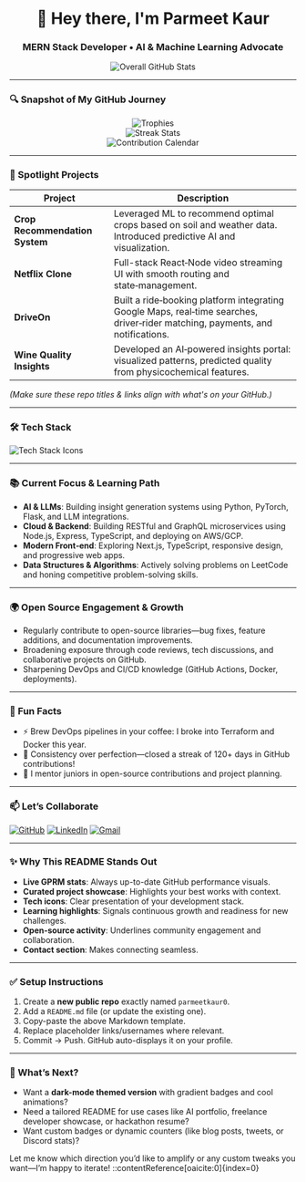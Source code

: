 <h1 align="center">👋 Hey there, I'm Parmeet Kaur</h1>
<h3 align="center">MERN Stack Developer • AI & Machine Learning Advocate</h3>

<p align="center">
  <img src="https://gprm.itsvg.in/api?username=parmeetkaur0&theme=tokyonight&show_icons=true&count_private=true" alt="Overall GitHub Stats" />
</p>

---

### 🔍 Snapshot of My GitHub Journey
<p align="center">
  <img src="https://gprm.itsvg.in/api/trophies?username=parmeetkaur0&theme=tokyonight&margin-w=10" alt="Trophies" /><br>
  <img src="https://gprm.itsvg.in/api/stats/streak?username=parmeetkaur0&theme=tokyonight" alt="Streak Stats" /><br>
  <img src="https://gprm.itsvg.in/api/stats/calendar?username=parmeetkaur0&color=79C0FF&border_radius=10" alt="Contribution Calendar" />
</p>

---

### 🚀 Spotlight Projects
| Project | Description |
|--------|-------------|
| **Crop Recommendation System** | Leveraged ML to recommend optimal crops based on soil and weather data. Introduced predictive AI and visualization. |
| **Netflix Clone** | Full-stack React‑Node video streaming UI with smooth routing and state‑management. |
| **DriveOn** | Built a ride‑booking platform integrating Google Maps, real‑time searches, driver‑rider matching, payments, and notifications. |
| **Wine Quality Insights** | Developed an AI‑powered insights portal: visualized patterns, predicted quality from physicochemical features. |

*(Make sure these repo titles & links align with what's on your GitHub.)*

---

### 🛠️ Tech Stack
<p align="left">
  <img src="https://skillicons.dev/icons?i=react,nodejs,nextjs,typescript,javascript,mongodb,java,html,css,aws" alt="Tech Stack Icons"/>
</p>

---

### 📚 Current Focus & Learning Path
- **AI & LLMs**: Building insight generation systems using Python, PyTorch, Flask, and LLM integrations.
- **Cloud & Backend**: Building RESTful and GraphQL microservices using Node.js, Express, TypeScript, and deploying on AWS/GCP.
- **Modern Front‑end**: Exploring Next.js, TypeScript, responsive design, and progressive web apps.
- **Data Structures & Algorithms**: Actively solving problems on LeetCode and honing competitive problem-solving skills.

---

### 🌍 Open Source Engagement & Growth
- Regularly contribute to open-source libraries—bug fixes, feature additions, and documentation improvements.
- Broadening exposure through code reviews, tech discussions, and collaborative projects on GitHub.
- Sharpening DevOps and CI/CD knowledge (GitHub Actions, Docker, deployments).

---

### 🧠 Fun Facts
- ⚡ Brew DevOps pipelines in your coffee: I broke into Terraform and Docker this year.
- 🎯 Consistency over perfection—closed a streak of 120+ days in GitHub contributions!
- 🤝 I mentor juniors in open-source contributions and project planning.

---

### 📫 Let’s Collaborate
<p align="left">
  <a href="https://github.com/parmeetkaur0"><img src="https://img.shields.io/badge/GitHub-%40parmeetkaur0-black?logo=github" alt="GitHub"/></a>
  <a href="https://www.linkedin.com/in/parmeet-kaur-7b505a1b3"><img src="https://img.shields.io/badge/LinkedIn-connect-blue?logo=linkedin" alt="LinkedIn"/></a>
  <a href="mailto:parmeetkaur.dev@gmail.com"><img src="https://img.shields.io/badge/Gmail-email-red?logo=gmail" alt="Gmail"/></a>
</p>

---

### ✨ Why This README Stands Out
- **Live GPRM stats**: Always up-to-date GitHub performance visuals.
- **Curated project showcase**: Highlights your best works with context.
- **Tech icons**: Clear presentation of your development stack.
- **Learning highlights**: Signals continuous growth and readiness for new challenges.
- **Open-source activity**: Underlines community engagement and collaboration.
- **Contact section**: Makes connecting seamless.

---

### ✅ Setup Instructions
1. Create a **new public repo** exactly named `parmeetkaur0`.
2. Add a `README.md` file (or update the existing one).
3. Copy-paste the above Markdown template.
4. Replace placeholder links/usernames where relevant.
5. Commit → Push. GitHub auto-displays it on your profile.

---

### 🎨 What’s Next?
- Want a **dark-mode themed version** with gradient badges and cool animations?
- Need a tailored README for use cases like AI portfolio, freelance developer showcase, or hackathon resume?
- Want custom badges or dynamic counters (like blog posts, tweets, or Discord stats)?

Let me know which direction you’d like to amplify or any custom tweaks you want—I’m happy to iterate!
::contentReference[oaicite:0]{index=0}
